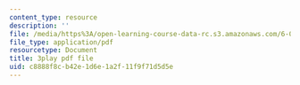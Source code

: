 ```yaml
---
content_type: resource
description: ''
file: /media/https%3A/open-learning-course-data-rc.s3.amazonaws.com/6-046j-design-and-analysis-of-algorithms-spring-2015/c8888f8cb42e1d6e1a2f11f9f71d5d5e_cNB2lADK3_s.pdf
file_type: application/pdf
resourcetype: Document
title: 3play pdf file
uid: c8888f8c-b42e-1d6e-1a2f-11f9f71d5d5e
---
```


